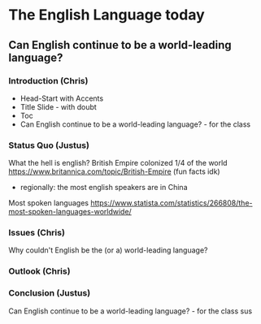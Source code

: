 # The English Language today
## Can English continue to be a world-leading language?

### Introduction (Chris)

- Head-Start with Accents
- Title Slide - with doubt
- Toc
- Can English continue to be a world-leading language? - for the class

### Status Quo (Justus)
What the hell is english?
British Empire colonized 1/4 of the world
https://www.britannica.com/topic/British-Empire
(fun facts idk)
- regionally: the most english speakers are in China

Most spoken languages
https://www.statista.com/statistics/266808/the-most-spoken-languages-worldwide/

### Issues (Chris)
Why couldn't English be the (or a) world-leading language?

### Outlook (Chris)

### Conclusion (Justus)

Can English continue to be a world-leading language? - for the class
sus